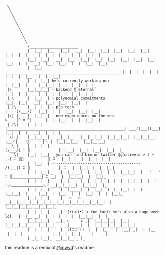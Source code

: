 <!--```
 ╲
  ╲
   ╲
    ╲
     ╲
      ╲
       ╲   ⁒⌮-----------------,
        ╲ r                    ⋱⠓ 
         | ╲___________________╱⠓⠓_________________
         │ ║ ghili↴      💤    ║⠭⠭
         │ ║     (\___/)       ║⠭⠭
         │ ║     (- V -)       ║⠭⠭ 
|\       │ ║   ➹▔▔▔▔▔▔▔▔▔▔▔▔>, ║⠭⠭   ______________________________________________________
| \      │ ║,〃               ⤵║⠭⠭  | he's currently working on:                          |
| |\     │ '                   ║⠭⠭  | - backend @ eternal                                 |
|\| |    │ ║              ⠤⠶   ║⠭⠭  | - polynomial commitments                            |    (\___/) 
| |\|    │ ║                   ║⠭⠭  | - new experiences on the web                        >    (^ V ^)               
 \| |    │ ║    ⠤⠶             ║⠭⠭  |_____________________________________________________| ___(|___|)___ 
  \ |    │ ║                   ║⠭⠭                                                        ⋰║    🍵      ║⋱        
   \|    │ ║                   ║⠭⠭                                               (\___/) ⠭ ║             ║ ⠭
         │ ║      ,゠⠭         ║⠭⠭     you can find him on twitter @ghiliweld >  ( ~ ,~) ⠭ ║🍜           ║ ⠭
         │ ║   ⠤⠶              ║⠭⠭    ----------------------------------------   /)___|) ⠭ ║             ║ ⠭
         │ │ ,'                ║⠭⠭                                                "   "  ⠭ ║_____________║ ⠭
         │ ╲,______.⠭⠭⠭⠭⠭⠭⠭_っ〃⠭⠭⠇    ⠭⠋                                               ⠭⋰……………………………………⋱⠭   
         │    '⠭⠭⠭⠭⠭⠭⠭⠭⠭⠭⠭⠭⠭  ⠙⠭⠭    ⠙⠭⠋                               
         |                                           
         │                            ∩   ∩
         |                           (•(ㅅ)•) < fun fact: he's also a huge weeb lol
         |                           c  .  c
         |                           ()⠭⠭⠭()
``` -->

```
 ╲
  ╲
   ╲           
    ╲            
     ╲
      ╲
       ╲
        ╲
         ╲
          \______________________
          |  |__|  |__|  |__|  |__|  |__|  |__|  |__|  |__|  |__|  |__|  |__|  |__|  |__|  |__|  |__|  |__|  |_
          |__|  |__|  |__|  |__|  |__|  |__|  |__|  |__|  |__|  |__|  |__|  |  |  |__|  |__|  |__|  |  |  |__|  |__| 
          |  |__|   _____________________________________________________|  |  |  |  |  |  |  |  |  |__|  |  |  |__| 
          |  |  |__| he's currently working on:                          |  |__|  |  |  |__|__|  |  |  |__|  |  |_
 |\       |__|__|__| - backend @ eternal                                 |__|  |__|  |__|__|  |__|  |__|__|__|__|
 | \      |  |__|  | - polynomial commitments                            |__|  |__|  |__|  |__|  |__|  |__|  |
 | |\     |__|  |__| - p2p tech                                          |    (\___/)   |__|  |  |  |__|  |__|  |__| 
 |\| |    |  |__|  | - new experiences on the web                        >    (^ V ^)      |  |  |__|  |  |  |__|  | 
 | |\|    |  |  |  |_____________________________________________________| ___(|___|)___|  |__|  |  |  |__|  |  |  |_
  \| |    |__|__|__|  |__|__|__|  |__|__|__|  |__|__|__|  |__|__|__|  |__⋰║    🍵      ║⋱ |  |__|__|__|  |__|__|__| 
   \ |    |  |__|  |__|                                         (\___/) ⠭ ║             ║ ⠭ __|  |__|  |__|  |__|  |_
    \|    |__|  |__|  |you can find him on twitter @ghiliweld > ( ~ ,~) ⠭ ║🍜           ║ ⠭   |__|  |__|  |__|  |__| 
          |  |__|  | ----------------------------------------   /)___|) ⠭ ║             ║ ⠭   |  |__|  |  |  |__| 
          |  |  |__|__|  |  |__|__|  |  |__|  |  |  |__|__|  |   "   "  ⠭ ║_____________║ ⠭ __|  |  |__|__|  |  |__|_
          |__|__|__|  |__|__|__|  |__|__|  |  |__|__|  |__|__|__|__|    ⠭⋰……………………………………⋱⠭ __|__|__|__|  |__|__|  |_
          |  |  |  |  |  |  |_____|  |  |__|  |  |  |__|  |  |  |__|__|  |  |  |__|  |  |__|  |  |  |__|  |  |  |__|_
          |__|__|  |  |__|__ ∩   ∩ __|__|__|__|__|__|__|__|__|__|__|__|__|__|__|  |  |__|__|__|__|__|__|__|_
          |  |  |  |  |  |  (•(ㅅ)•) < fun fact: he's also a huge weeb lol   |  |__|__|  |  |  |  |  |  |__|__|  |  |_
          |__|__|__|  |__|_ c  .  c _|  |__|__|__|  |__|  |__|__|__|__|  |__|__|_    _|__|__|  |  |__|__|__|__|__|__|_
          |  |  |  |  |  |  ()⠭⠭⠭()  |  |  |_ |  |  |__| _|  |  |__  _|  |  |_            |__|  |  |__|_    |   __|_
          | _|_ |__|_ |__|__|__|_ |_
```
<!--
```
 ╲
  ╲
   ╲           
    ╲            
     ╲
      ╲
       ╲
        ╲
         ╲________________
         │ￃ      ￃ  ￃ                                                                          ￃ H
         │ H     ￃ                                                                              ￃ
         │         ￃ       _____________________________________________________
|\       │ ￃ              | he's currently working on:                          |
| \      │                | - backend @ eternal                                 |
| |\     │                | - polynomial commitments (and other crypto magic 🔮)|
|\| |    │                | - p2p tech                                          |    (\___/) 
| |\|    │                | - new experiences on the web                        >    (^ V ^)               
 \| |    │          H ￃ   |_____________________________________________________| ___(|___|)___ 
  \ |    │         ￃ                                                            ⋰║    🍵      ║⋱        
   \|    │                                                             (\___/) ⠭ ║             ║ ⠭
         │                   you can find him on twitter @ghiliweld >  ( ~ ,~) ⠭ ║🍜           ║ ⠭
         │  H ￃ             ----------------------------------------   /)___|) ⠭ ║             ║ ⠭
         │   H                                                          "   "  ⠭ ║_____________║ ⠭
         │    H                                                                ⠭⋰……………………………………⋱⠭   
         │                               
         |                                           
         │       ￃ H                  ∩   ∩
         |        ￃ                  (•(ㅅ)•) < fun fact: he's also a huge weeb lol          H ￃ
         |                           c  .  c                                                 ￃ
         |                           ()⠭⠭⠭()                                               ￃ
``` -->
this readme is a remix of [@mwvd](https://github.com/mwvd)'s readme

